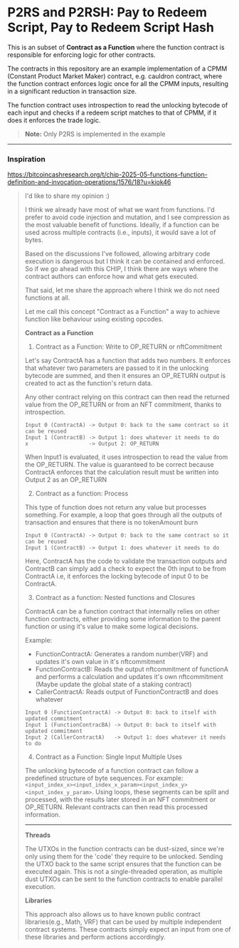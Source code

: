 # P2RS and P2RSH: Pay to Redeem Script, Pay to Redeem Script Hash

This is an subset of **Contract as a Function** where the function contract is responsible for enforcing logic for other contracts.

The contracts in this repository are an example implementation of a CPMM (Constant Product Market Maker) contract, e.g. cauldron contract, where the function contract enforces logic once for all the CPMM inputs, resulting in a significant reduction in transaction size.

The function contract uses introspection to read the unlocking bytecode of each input and checks if a redeem script matches to that of CPMM, if it does it enforces the trade logic.

> **Note:** Only P2RS is implemented in the example

----

### Inspiration

https://bitcoincashresearch.org/t/chip-2025-05-functions-function-definition-and-invocation-operations/1576/18?u=kiok46


> I'd like to share my opinion :)
> 
> I think we already have most of what we want from functions. I'd prefer to avoid code injection and mutation, and I see compression as the most valuable benefit of functions. Ideally, if a function can be used across multiple contracts (i.e., inputs), it would save a lot of bytes.
> 
> Based on the discussions I've followed, allowing arbitrary code execution is dangerous but I think it can be contained and enforced. So if we go ahead with this CHIP, I think there are ways where the contract authors can enforce how and what gets executed.
> 
> That said, let me share the approach where I think we do not need functions at all.
> 
> Let me call this concept "Contract as a Function" a way to achieve function like behaviour using existing opcodes.
> 
> **Contract as a Function**
> 
> 1. Contract as a Function:  Write to OP_RETURN or nftCommitment
> 
> Let's say ContractA has a function that adds two numbers. It enforces that whatever two parameters are passed to it in the unlocking bytecode are summed, and then it ensures an OP_RETURN output is created to act as the function's return data.
> 
> Any other contract relying on this contract can then read the returned value from the OP_RETURN or from an NFT commitment, thanks to introspection.
> 
> ```
> Input 0 (ContractA) -> Output 0: back to the same contract so it can be reused
> Input 1 (ContractB) -> Output 1: does whatever it needs to do
> x                   -> Output 2: OP_RETURN
> ```
> When Input1 is evaluated, it uses introspection to read the value from the OP_RETURN. The value is guaranteed to be correct because ContractA enforces that the calculation result must be written into Output 2 as an OP_RETURN
> 
> 2. Contract as a function: Process
> 
> This type of function does not return any value but processes something. For example, a loop that goes through all the outputs of transaction and ensures that there is no tokenAmount burn
> 
> ```
> Input 0 (ContractA) -> Output 0: back to the same contract so it can be reused  
> Input 1 (ContractB) -> Output 1: does whatever it needs to do
> ```
> 
> Here, ContractA has the code to validate the transaction outputs and ContractB can simply add a check to expect the 0th input to be from ContractA i.e, it enforces the locking bytecode of input 0 to be ContractA.
> 
> 3. Contract as a function: Nested functions and Closures
> 
> ContractA can be a function contract that internally relies on other function contracts, either providing some information to the parent function or using it's value to make some logical decisions.
> 
> Example:
> 
> - FunctionContractA: Generates a random number(VRF) and updates it's own value in it's nftcommitment
> - FunctionContractB: Reads the output nftcommitment of functionA and performs a calculation and updates it's own nftcommitment (Maybe update the global state of a staking contract)
> - CallerContractA: Reads output of FunctionContractB and does whatever
> 
> ```
> Input 0 (FunctionContractA) -> Output 0: back to itself with updated commitment
> Input 1 (FunctionContracBA) -> Output 0: back to itself with updated commitment
> Input 2 (CallerContractA)   -> Output 1: does whatever it needs to do
> ```
> 
> 4. Contract as a Function: Single Input Multiple Uses
> 
> The unlocking bytecode of a function contract can follow a predefined structure of byte sequences. For example: `<input_index_x><input_index_x_param><input_index_y><input_index_y_param>`. Using loops, these segments can be split and processed, with the results later stored in an NFT commitment or OP_RETURN. Relevant contracts can then read this processed information.
> 
> ---
> 
> **Threads**
> 
> The UTXOs in the function contracts can be dust-sized, since we're only using them for the 'code' they require to be unlocked. Sending the UTXO back to the same script ensures that the function can be executed again. This is not a single-threaded operation, as multiple dust UTXOs can be sent to the function contracts to enable parallel execution.
> 
> **Libraries**
> 
> This approach also allows us to have known public contract libraries(e.g., Math, VRF) that can be used by multiple independent contract systems. These contracts simply expect an input from one of these libraries and perform actions accordingly.